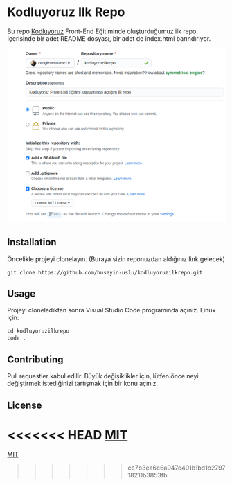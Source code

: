# Kodluyoruz Ilk Repo

Bu repo [Kodluyoruz](https://www.kodluyoruz.org/) Front-End Eğitiminde oluşturduğumuz ilk repo. İçerisinde bir adet README dosyası, bir adet de index.html barındırıyor.

![image-homework](https://raw.githubusercontent.com/Kodluyoruz/taskforce/main/git/odev1/figures/github.png)

## Installation
Öncelikle projeyi clonelayın. (Buraya sizin reponuzdan aldığınız link gelecek)
```git
git clone https://github.com/huseyin-uslu/kodluyoruzilkrepo.git
```
## Usage
Projeyi cloneladıktan sonra Visual Studio Code programında açınız.
Linux için:
```linux
cd kodluyoruzilkrepo
code .
```
## Contributing
Pull requestler kabul edilir. Büyük değişiklikler için, lütfen önce neyi değiştirmek istediğinizi tartışmak için bir konu açınız.
## License
<<<<<<< HEAD
[MIT](https://choosealicense.com/licenses/mit/)
=======
[MIT](https://choosealicense.com/licenses/mit/)
>>>>>>> ce7b3ea6e6a947e491b1bd1b279718211b3853fb
